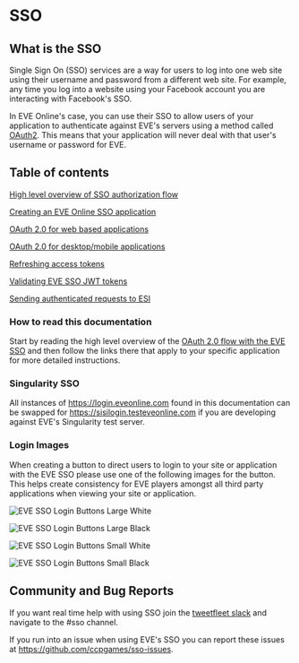 # SSO

## What is the SSO
Single Sign On (SSO) services are a way for users to log into one web site using their username and password from a different web site. For example, any time you log into a website using your Facebook account you are interacting with Facebook's SSO.

In EVE Online's case, you can use their SSO to allow users of your application to authenticate against EVE's servers using a method called [OAuth2](https://oauth.net/2/). This means that your application will never deal with that user's username or password for EVE.

## Table of contents
[High level overview of SSO authorization flow](sso_authorization_flow.md)

[Creating an EVE Online SSO application](creating_sso_application.md)

[OAuth 2.0 for web based applications](web_based_sso_flow.md)

[OAuth 2.0 for desktop/mobile applications](native_sso_flow.md)

[Refreshing access tokens](refreshing_access_tokens.md)

[Validating EVE SSO JWT tokens](validating_eve_jwt.md)

[Sending authenticated requests to ESI](sending_esi_auth_request.md)

### How to read this documentation
Start by reading the high level overview of the [OAuth 2.0 flow with the EVE SSO](sso_authorization_flow) and then follow the links there that apply to your specific application for more detailed instructions.

### Singularity SSO
All instances of https://login.eveonline.com found in this documentation can be swapped for https://sisilogin.testeveonline.com if you are developing against EVE's Singularity test server.

### Login Images
When creating a button to direct users to login to your site or application with the EVE SSO please use one of the following images for the button. This helps create consistency for EVE players amongst all third party applications when viewing your site or application.

![EVE SSO Login Buttons Large White](https://web.ccpgamescdn.com/eveonlineassets/developers/eve-sso-login-white-large.png)

![EVE SSO Login Buttons Large Black](https://web.ccpgamescdn.com/eveonlineassets/developers/eve-sso-login-black-large.png)

![EVE SSO Login Buttons Small White](https://web.ccpgamescdn.com/eveonlineassets/developers/eve-sso-login-white-small.png)

![EVE SSO Login Buttons Small Black](https://web.ccpgamescdn.com/eveonlineassets/developers/eve-sso-login-black-small.png)

## Community and Bug Reports
If you want real time help with using SSO join the [tweetfleet slack](https://www.fuzzwork.co.uk/tweetfleet-slack-invites/) and navigate to the #sso channel.

If you run into an issue when using EVE's SSO you can report these issues at https://github.com/ccpgames/sso-issues.
